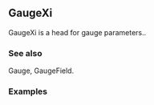 ##  GaugeXi 

GaugeXi is a head for gauge parameters..

###  See also 

Gauge, GaugeField.

###  Examples 
